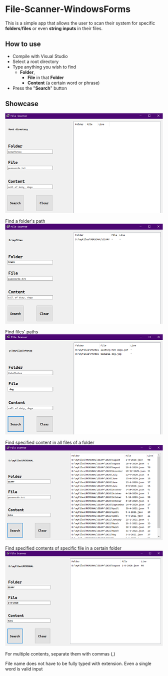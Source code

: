 # File-Scanner-WindowsForms

This is a simple app that allows the user to scan their system for specific **folders**/**files** or even **string inputs** in their files.

## How to use

* Compile with Visual Studio
* Select a root directory
* Type anything you wish to find
  * **Folder**,
    * **File** in that **Folder**
    * **Content** (a certain word or phrase)
* Press the "**Search**" button

## Showcase

![1](./Screenshots/1.png)

Find a folder's path
![2](./Screenshots/2.png)

Find files' paths
![3](./Screenshots/3.png)

Find specified content in all files of a folder
![4](./Screenshots/4.png)

Find specified contents of specific file in a certain folder
![5](./Screenshots/5.png)

For multiple contents, separate them with commas (,)

File name does not have to be fully typed with extension. Even a single word is valid input

